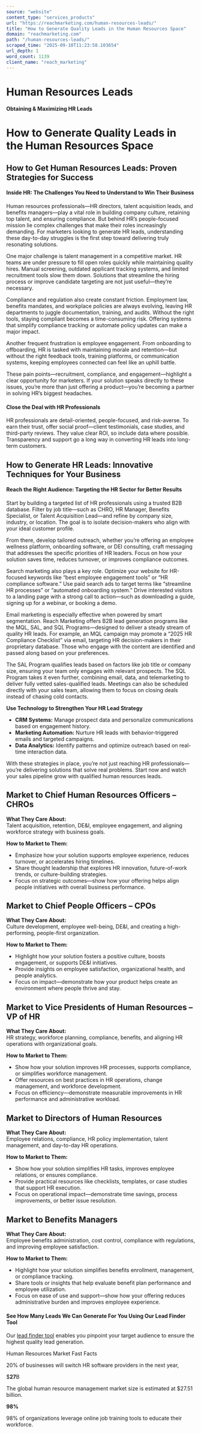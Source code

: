 ```yaml
---
source: "website"
content_type: "services_products"
url: "https://reachmarketing.com/human-resources-leads/"
title: "How to Generate Quality Leads in the Human Resources Space"
domain: "reachmarketing.com"
path: "/human-resources-leads/"
scraped_time: "2025-09-10T11:23:58.103654"
url_depth: 1
word_count: 1139
client_name: "reach_marketing"
---
```


# Human Resources Leads

#### Obtaining & Maximizing HR Leads

# How to Generate Quality Leads in the Human Resources Space

## **How to Get Human Resources Leads: Proven Strategies for Success**

#### Inside HR: The Challenges You Need to Understand to Win Their Business

Human resources professionals—HR directors, talent acquisition leads, and benefits managers—play a vital role in building company culture, retaining top talent, and ensuring compliance. But behind HR’s people-focused mission lie complex challenges that make their roles increasingly demanding. For marketers looking to generate HR leads, understanding these day-to-day struggles is the first step toward delivering truly resonating solutions.

One major challenge is talent management in a competitive market. HR teams are under pressure to fill open roles quickly while maintaining quality hires. Manual screening, outdated applicant tracking systems, and limited recruitment tools slow them down. Solutions that streamline the hiring process or improve candidate targeting are not just useful—they’re necessary.

Compliance and regulation also create constant friction. Employment law, benefits mandates, and workplace policies are always evolving, leaving HR departments to juggle documentation, training, and audits. Without the right tools, staying compliant becomes a time-consuming risk. Offering systems that simplify compliance tracking or automate policy updates can make a major impact.

Another frequent frustration is employee engagement. From onboarding to offboarding, HR is tasked with maintaining morale and retention—but without the right feedback tools, training platforms, or communication systems, keeping employees connected can feel like an uphill battle.

These pain points—recruitment, compliance, and engagement—highlight a clear opportunity for marketers. If your solution speaks directly to these issues, you’re more than just offering a product—you’re becoming a partner in solving HR’s biggest headaches.

#### Close the Deal with HR Professionals

HR professionals are detail-oriented, people-focused, and risk-averse. To earn their trust, offer social proof—client testimonials, case studies, and third-party reviews. They value clear ROI, so include data where possible. Transparency and support go a long way in converting HR leads into long-term customers.

## **How to Generate HR Leads: Innovative Techniques for Your Business**

#### **Reach the Right Audience: Targeting the HR Sector for Better Results**

Start by building a targeted list of HR professionals using a trusted B2B database. Filter by job title—such as CHRO, HR Manager, Benefits Specialist, or Talent Acquisition Lead—and refine by company size, industry, or location. The goal is to isolate decision-makers who align with your ideal customer profile.

From there, develop tailored outreach, whether you’re offering an employee wellness platform, onboarding software, or DEI consulting, craft messaging that addresses the specific priorities of HR leaders. Focus on how your solution saves time, reduces turnover, or improves compliance outcomes.

Search marketing also plays a key role. Optimize your website for HR-focused keywords like “best employee engagement tools” or “HR compliance software.” Use paid search ads to target terms like “streamline HR processes” or “automated onboarding system.” Drive interested visitors to a landing page with a strong call to action—such as downloading a guide, signing up for a webinar, or booking a demo.

Email marketing is especially effective when powered by smart segmentation. Reach Marketing offers B2B lead generation programs like the MQL, SAL, and SQL Programs—designed to deliver a steady stream of quality HR leads. For example, an MQL campaign may promote a “2025 HR Compliance Checklist” via email, targeting HR decision-makers in their proprietary database. Those who engage with the content are identified and passed along based on your preferences.

The SAL Program qualifies leads based on factors like job title or company size, ensuring your team only engages with relevant prospects. The SQL Program takes it even further, combining email, data, and telemarketing to deliver fully vetted sales-qualified leads. Meetings can also be scheduled directly with your sales team, allowing them to focus on closing deals instead of chasing cold contacts.

**Use Technology to Strengthen Your HR Lead Strategy**

*   **CRM Systems:** Manage prospect data and personalize communications based on engagement history.
*   **Marketing Automation:** Nurture HR leads with behavior-triggered emails and targeted campaigns.
*   **Data Analytics:** Identify patterns and optimize outreach based on real-time interaction data.

With these strategies in place, you’re not just reaching HR professionals—you’re delivering solutions that solve real problems. Start now and watch your sales pipeline grow with qualified human resources leads.

## Market to Chief Human Resources Officers – CHROs

**What They Care About:**  
Talent acquisition, retention, DE&I, employee engagement, and aligning workforce strategy with business goals.

**How to Market to Them:**

*   Emphasize how your solution supports employee experience, reduces turnover, or accelerates hiring timelines.
*   Share thought leadership that explores HR innovation, future-of-work trends, or culture-building strategies.
*   Focus on strategic outcomes—show how your offering helps align people initiatives with overall business performance.

## Market to Chief People Officers – CPOs

**What They Care About:**  
Culture development, employee well-being, DE&I, and creating a high-performing, people-first organization.

**How to Market to Them:**

*   Highlight how your solution fosters a positive culture, boosts engagement, or supports DE&I initiatives.
*   Provide insights on employee satisfaction, organizational health, and people analytics.
*   Focus on impact—demonstrate how your product helps create an environment where people thrive and stay.

## Market to Vice Presidents of Human Resources – VP of HR

**What They Care About:**  
HR strategy, workforce planning, compliance, benefits, and aligning HR operations with organizational goals.

**How to Market to Them:**

*   Show how your solution improves HR processes, supports compliance, or simplifies workforce management.
*   Offer resources on best practices in HR operations, change management, and workforce development.
*   Focus on efficiency—demonstrate measurable improvements in HR performance and administrative workload.

## Market to Directors of Human Resources

**What They Care About:**  
Employee relations, compliance, HR policy implementation, talent management, and day-to-day HR operations.

**How to Market to Them:**

*   Show how your solution simplifies HR tasks, improves employee relations, or ensures compliance.
*   Provide practical resources like checklists, templates, or case studies that support HR execution.
*   Focus on operational impact—demonstrate time savings, process improvements, or better issue resolution.

## Market to Benefits Managers

**What They Care About:**  
Employee benefits administration, cost control, compliance with regulations, and improving employee satisfaction.

**How to Market to Them:**

*   Highlight how your solution simplifies benefits enrollment, management, or compliance tracking.
*   Share tools or insights that help evaluate benefit plan performance and employee utilization.
*   Focus on ease of use and support—show how your offering reduces administrative burden and improves employee experience.

#### See How Many Leads We Can Generate For You Using Our Lead Finder Tool

Our [lead finder tool](https://lead-generation-tool.reachmarketing.com/) enables you pinpoint your target audience to ensure the highest quality lead generation.

Human Resources Market Fast Facts

20% of businesses will switch HR software providers in the next year,

$**27**B

The global human resource management market size is estimated at $27.51 billion.

**98%**

98% of organizations leverage online job training tools to educate their workforce.